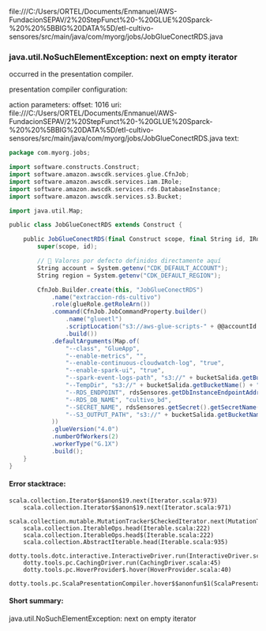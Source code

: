 file:///C:/Users/ORTEL/Documents/Enmanuel/AWS-FundacionSEPAV/2%20StepFunct%20-%20GLUE%20Sparck-%20%20%5BBIG%20DATA%5D/etl-cultivo-sensores/src/main/java/com/myorg/jobs/JobGlueConectRDS.java
### java.util.NoSuchElementException: next on empty iterator

occurred in the presentation compiler.

presentation compiler configuration:


action parameters:
offset: 1016
uri: file:///C:/Users/ORTEL/Documents/Enmanuel/AWS-FundacionSEPAV/2%20StepFunct%20-%20GLUE%20Sparck-%20%20%5BBIG%20DATA%5D/etl-cultivo-sensores/src/main/java/com/myorg/jobs/JobGlueConectRDS.java
text:
```scala
package com.myorg.jobs;

import software.constructs.Construct;
import software.amazon.awscdk.services.glue.CfnJob;
import software.amazon.awscdk.services.iam.IRole;
import software.amazon.awscdk.services.rds.DatabaseInstance;
import software.amazon.awscdk.services.s3.Bucket;

import java.util.Map;

public class JobGlueConectRDS extends Construct {

    public JobGlueConectRDS(final Construct scope, final String id, IRole glueRole, DatabaseInstance rdsSensores, Bucket bucketSalida) {
        super(scope, id);

        // 🎯 Valores por defecto definidos directamente aquí
        String account = System.getenv("CDK_DEFAULT_ACCOUNT");
        String region = System.getenv("CDK_DEFAULT_REGION");

        CfnJob.Builder.create(this, "JobGlueConectRDS")
            .name("extraccion-rds-cultivo")
            .role(glueRole.getRoleArn())
            .command(CfnJob.JobCommandProperty.builder()
                .name("glueetl")
                .scriptLocation("s3://aws-glue-scripts-" + @@accountId + "-" + region + "/scripts/extract-cultivo-rds-to-s3.scala")
                .build())
            .defaultArguments(Map.of(
                "--class", "GlueApp",
                "--enable-metrics", "",
                "--enable-continuous-cloudwatch-log", "true",
                "--enable-spark-ui", "true",
                "--spark-event-logs-path", "s3://" + bucketSalida.getBucketName() + "/sparkHistoryLogs/",
                "--TempDir", "s3://" + bucketSalida.getBucketName() + "/temporary/",
                "--RDS_ENDPOINT", rdsSensores.getDbInstanceEndpointAddress(),
                "--RDS_DB_NAME", "cultivo_bd",
                "--SECRET_NAME", rdsSensores.getSecret().getSecretName(),
                "--S3_OUTPUT_PATH", "s3://" + bucketSalida.getBucketName() + "/raw-data/"
            ))
            .glueVersion("4.0")
            .numberOfWorkers(2)
            .workerType("G.1X")
            .build();
    }
}

```



#### Error stacktrace:

```
scala.collection.Iterator$$anon$19.next(Iterator.scala:973)
	scala.collection.Iterator$$anon$19.next(Iterator.scala:971)
	scala.collection.mutable.MutationTracker$CheckedIterator.next(MutationTracker.scala:76)
	scala.collection.IterableOps.head(Iterable.scala:222)
	scala.collection.IterableOps.head$(Iterable.scala:222)
	scala.collection.AbstractIterable.head(Iterable.scala:935)
	dotty.tools.dotc.interactive.InteractiveDriver.run(InteractiveDriver.scala:164)
	dotty.tools.pc.CachingDriver.run(CachingDriver.scala:45)
	dotty.tools.pc.HoverProvider$.hover(HoverProvider.scala:40)
	dotty.tools.pc.ScalaPresentationCompiler.hover$$anonfun$1(ScalaPresentationCompiler.scala:389)
```
#### Short summary: 

java.util.NoSuchElementException: next on empty iterator